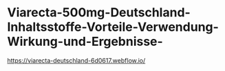 # Viarecta-500mg-Deutschland-Inhaltsstoffe-Vorteile-Verwendung-Wirkung-und-Ergebnisse-
https://viarecta-deutschland-6d0617.webflow.io/
